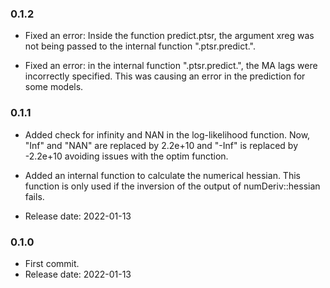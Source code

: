 ### 0.1.2 

* Fixed an error: Inside the function predict.ptsr, the argument xreg was not being passed to the internal function ".ptsr.predict.". 

* Fixed an error: in the internal function ".ptsr.predict.", the MA lags were incorrectly specified. This was causing an error in the prediction for some models.


### 0.1.1 

* Added check for infinity and NAN in the log-likelihood function. Now, "Inf" and "NAN" are replaced by 2.2e+10 and "-Inf" is replaced by -2.2e+10 avoiding issues with the optim function.

* Added an internal function to calculate the numerical hessian. This function is only used if the inversion of the output of numDeriv::hessian fails.

* Release date: 	2022-01-13

### 0.1.0

* First commit.
* Release date: 	2022-01-13